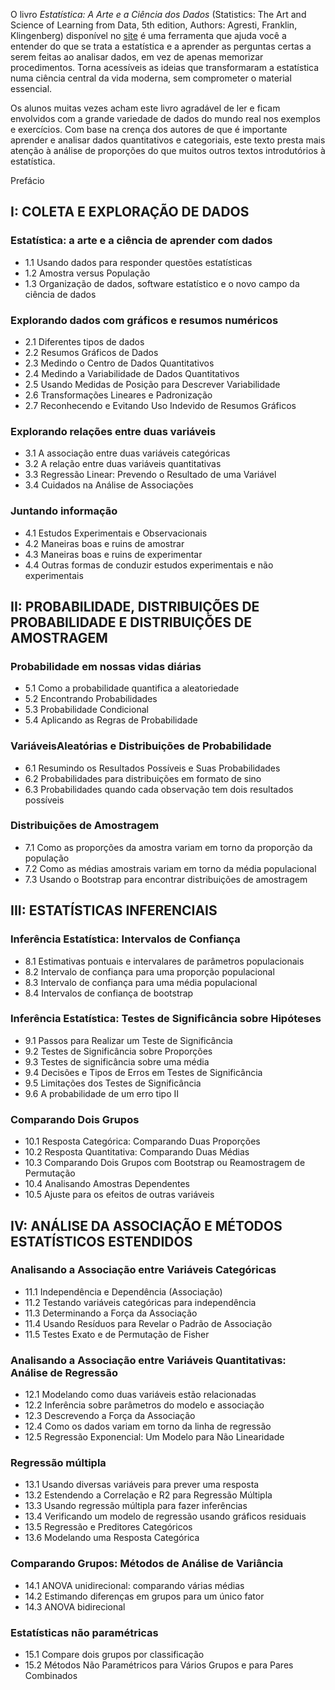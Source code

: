 O livro *Estatística: A Arte e a Ciência dos Dados* (Statistics: The Art and Science of Learning from Data, 5th edition, Authors: Agresti, Franklin, Klingenberg) 
disponível no [site](https://artofstat.com/) é uma ferramenta que ajuda você a entender do que se trata a estatística e a aprender as perguntas certas a serem 
feitas ao analisar dados, em vez de apenas memorizar procedimentos. Torna acessíveis as ideias que transformaram a estatística numa ciência central da vida moderna, 
sem comprometer o material essencial.

Os alunos muitas vezes acham este livro agradável de ler e ficam envolvidos com a grande variedade de dados do mundo real nos exemplos e exercícios. 
Com base na crença dos autores de que é importante aprender e analisar dados quantitativos e categoriais, este texto presta mais atenção à análise de 
proporções do que muitos outros textos introdutórios à estatística.

Prefácio

## I: COLETA E EXPLORAÇÃO DE DADOS

### Estatística: a arte e a ciência de aprender com dados

- 1.1 Usando dados para responder questões estatísticas
- 1.2 Amostra versus População
- 1.3 Organização de dados, software estatístico e o novo campo da ciência de dados

### Explorando dados com gráficos e resumos numéricos

- 2.1 Diferentes tipos de dados
- 2.2 Resumos Gráficos de Dados
- 2.3 Medindo o Centro de Dados Quantitativos
- 2.4 Medindo a Variabilidade de Dados Quantitativos
- 2.5 Usando Medidas de Posição para Descrever Variabilidade
- 2.6 Transformações Lineares e Padronização
- 2.7 Reconhecendo e Evitando Uso Indevido de Resumos Gráficos

### Explorando relações entre duas variáveis

- 3.1 A associação entre duas variáveis ​​categóricas
- 3.2 A relação entre duas variáveis ​​quantitativas
- 3.3 Regressão Linear: Prevendo o Resultado de uma Variável
- 3.4 Cuidados na Análise de Associações

### Juntando informação

- 4.1 Estudos Experimentais e Observacionais
- 4.2 Maneiras boas e ruins de amostrar
- 4.3 Maneiras boas e ruins de experimentar
- 4.4 Outras formas de conduzir estudos experimentais e não experimentais

## II: PROBABILIDADE, DISTRIBUIÇÕES DE PROBABILIDADE E DISTRIBUIÇÕES DE AMOSTRAGEM

### Probabilidade em nossas vidas diárias

- 5.1 Como a probabilidade quantifica a aleatoriedade
- 5.2 Encontrando Probabilidades
- 5.3 Probabilidade Condicional
- 5.4 Aplicando as Regras de Probabilidade

### Variáveis ​​Aleatórias e Distribuições de Probabilidade

- 6.1 Resumindo os Resultados Possíveis e Suas Probabilidades
- 6.2 Probabilidades para distribuições em formato de sino
- 6.3 Probabilidades quando cada observação tem dois resultados possíveis

### Distribuições de Amostragem

- 7.1 Como as proporções da amostra variam em torno da proporção da população
- 7.2 Como as médias amostrais variam em torno da média populacional
- 7.3 Usando o Bootstrap para encontrar distribuições de amostragem

## III: ESTATÍSTICAS INFERENCIAIS

### Inferência Estatística: Intervalos de Confiança

- 8.1 Estimativas pontuais e intervalares de parâmetros populacionais
- 8.2 Intervalo de confiança para uma proporção populacional
- 8.3 Intervalo de confiança para uma média populacional
- 8.4 Intervalos de confiança de bootstrap

### Inferência Estatística: Testes de Significância sobre Hipóteses

- 9.1 Passos para Realizar um Teste de Significância
- 9.2 Testes de Significância sobre Proporções
- 9.3 Testes de significância sobre uma média
- 9.4 Decisões e Tipos de Erros em Testes de Significância
- 9.5 Limitações dos Testes de Significância
- 9.6 A probabilidade de um erro tipo II

### Comparando Dois Grupos

- 10.1 Resposta Categórica: Comparando Duas Proporções
- 10.2 Resposta Quantitativa: Comparando Duas Médias
- 10.3 Comparando Dois Grupos com Bootstrap ou Reamostragem de Permutação
- 10.4 Analisando Amostras Dependentes
- 10.5 Ajuste para os efeitos de outras variáveis

## IV: ANÁLISE DA ASSOCIAÇÃO E MÉTODOS ESTATÍSTICOS ESTENDIDOS

### Analisando a Associação entre Variáveis ​​Categóricas

- 11.1 Independência e Dependência (Associação)
- 11.2 Testando variáveis ​​categóricas para independência
- 11.3 Determinando a Força da Associação
- 11.4 Usando Resíduos para Revelar o Padrão de Associação
- 11.5 Testes Exato e de Permutação de Fisher

### Analisando a Associação entre Variáveis ​​Quantitativas: Análise de Regressão

- 12.1 Modelando como duas variáveis ​​estão relacionadas
- 12.2 Inferência sobre parâmetros do modelo e associação
- 12.3 Descrevendo a Força da Associação
- 12.4 Como os dados variam em torno da linha de regressão
- 12.5 Regressão Exponencial: Um Modelo para Não Linearidade

### Regressão múltipla

- 13.1 Usando diversas variáveis ​​para prever uma resposta
- 13.2 Estendendo a Correlação e R2 para Regressão Múltipla
- 13.3 Usando regressão múltipla para fazer inferências
- 13.4 Verificando um modelo de regressão usando gráficos residuais
- 13.5 Regressão e Preditores Categóricos
- 13.6 Modelando uma Resposta Categórica

### Comparando Grupos: Métodos de Análise de Variância

- 14.1 ANOVA unidirecional: comparando várias médias
- 14.2 Estimando diferenças em grupos para um único fator
- 14.3 ANOVA bidirecional

### Estatísticas não paramétricas

- 15.1 Compare dois grupos por classificação
- 15.2 Métodos Não Paramétricos para Vários Grupos e para Pares Combinados
